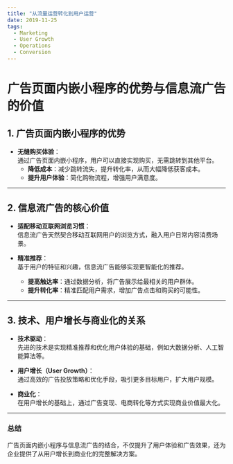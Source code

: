 ```yaml
---
title: "从流量运营转化到用户运营"
date: 2019-11-25
tags:
  - Marketing
  - User Growth
  - Operations
  - Conversion
---
```


# 广告页面内嵌小程序的优势与信息流广告的价值

## 1. 广告页面内嵌小程序的优势

- **无缝购买体验**：  
  通过广告页面内嵌小程序，用户可以直接实现购买，无需跳转到其他平台。  
  - **降低成本**：减少跳转流失，提升转化率，从而大幅降低获客成本。  
  - **提升用户体验**：简化购物流程，增强用户满意度。

---

## 2. 信息流广告的核心价值

- **适配移动互联网浏览习惯**：  
  信息流广告天然契合移动互联网用户的浏览方式，融入用户日常内容消费场景。  

- **精准推荐**：  
  基于用户的特征和兴趣，信息流广告能够实现更智能化的推荐。  
  - **提高触达率**：通过数据分析，将广告展示给最相关的用户群体。  
  - **提升转化率**：精准匹配用户需求，增加广告点击和购买的可能性。

---

## 3. 技术、用户增长与商业化的关系

- **技术驱动**：  
  先进的技术是实现精准推荐和优化用户体验的基础，例如大数据分析、人工智能算法等。  

- **用户增长（User Growth）**：  
  通过高效的广告投放策略和优化手段，吸引更多目标用户，扩大用户规模。  

- **商业化**：  
  在用户增长的基础上，通过广告变现、电商转化等方式实现商业价值最大化。  

---

### 总结
广告页面内嵌小程序与信息流广告的结合，不仅提升了用户体验和广告效果，还为企业提供了从用户增长到商业化的完整解决方案。
